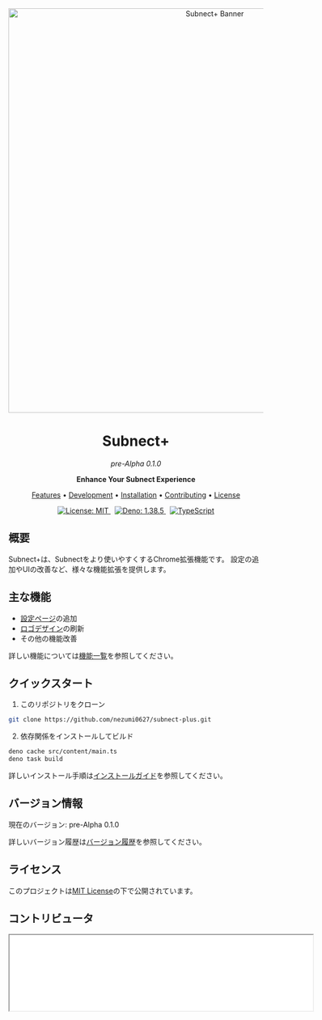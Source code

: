 <div align="center">
  <img src=".github/assets/banner.svg" alt="Subnect+ Banner" width="800" />

<h1>Subnect+</h1>
  <p><i>pre-Alpha 0.1.0</i></p>

<p><b>Enhance Your Subnect Experience</b></p>

<p>
    <a href="docs/features.md">Features</a> •
    <a href="docs/development.md">Development</a> •
    <a href="docs/installation.md">Installation</a> •
    <a href="CONTRIBUTING.md">Contributing</a> •
    <a href="LICENSE">License</a>
  </p>

<p>
    <a href="https://github.com/nezumi0627/subnect-plus/blob/main/LICENSE">
      <img src="https://img.shields.io/badge/license-MIT-blue.svg" alt="License: MIT">
    </a>
    &nbsp;
    <a href="https://deno.land">
      <img src="https://img.shields.io/badge/deno-1.38.5-informational.svg" alt="Deno: 1.38.5">
    </a>
    &nbsp;
    <a href="https://www.typescriptlang.org/">
      <img src="https://img.shields.io/badge/typescript-%23007ACC.svg?logo=typescript&logoColor=white" alt="TypeScript">
    </a>
  </p>
</div>

## 概要

Subnect+は、Subnectをより使いやすくするChrome拡張機能です。
設定の追加やUIの改善など、様々な機能拡張を提供します。

## 主な機能

- [設定ページ](docs/features.md#setting-button)の追加
- [ロゴデザイン](docs/features.md#change-logo-subnect)の刷新
- その他の機能改善

詳しい機能については[機能一覧](docs/features.md)を参照してください。

## クイックスタート

1. このリポジトリをクローン

```bash
git clone https://github.com/nezumi0627/subnect-plus.git
```

2. 依存関係をインストールしてビルド

```bash
deno cache src/content/main.ts
deno task build
```

詳しいインストール手順は[インストールガイド](docs/installation.md)を参照してください。

## バージョン情報

現在のバージョン: pre-Alpha 0.1.0

詳しいバージョン履歴は[バージョン履歴](docs/version-history.md)を参照してください。

## ライセンス

このプロジェクトは[MIT License](LICENSE)の下で公開されています。

## コントリビュータ

<div align="center">
  <a href="https://github.com/nezumi0627/subnect-plus/graphs/contributors">
    <iframe src=".github/assets/contributors.html" alt="Contributors" width="600"></iframe>
  </a>
</div>
